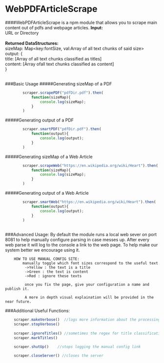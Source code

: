 # WebPDFArticleScrape
####WebPDFArticleScrape is a npm module that allows you to scrape main content out of pdfs and webpage articles.
**Input:** <br>URL or Directory<br><br>
**Returned DataStructures:**<br>
sizeMap:   Map\<key:fontSize, val:Array of all text chunks of said size><br>
output: {<br>
          title: [Array of all text chunks classified as titles]<br>
					content: [Array ofall text chunks classified as content]<br>
        }
<br><br>

###Basic Usage
#####Generating sizeMap of a PDF<br>
```javascript
		scraper.scrapePDF("pdfDir.pdf").then(
			function(sizeMap){
				console.log(sizeMap);
			}
		)
```

#####Generating output of a PDF<br>
```javascript
		scraper.smartPDF("pdfDir.pdf").then(
			function(output){
				console.log(output);
			}
		)
```

#####Generating sizeMap of a Web Article<br>
```javascript
		scraper.scrapeWeb("https://en.wikipedia.org/wiki/Heart").then(
			function(sizeMap){
				console.log(sizeMap);
			}
		)
```
#####Generating output of a Web Article<br>
```javascript
		scraper.smartWeb("https://en.wikipedia.org/wiki/Heart").then(
			function(output){
				console.log(output);
			}
		)
```

<br>
###Advanced Usage:
	By default the module runs a local web sever on port 8081 to help manually configure parsing in case
	messes up.
	After every web parse it will log to the console a link to the web page.
	To help make our system better we encourage using it.
	
		HOW TO USE MANUAL CONFIG SITE:
			manually toggle which font sizes correspond to the useful text
			 ->Yellow : the text is a title
			 ->Green : the text is content
			 ->Red : ignore these texts

			 once you fix the page, give your configuration a name and publish it.

			 A more in depth visual explaination will be provided in the near future.

###Additional Useful Functions:<br>
```javascript
    scraper.makeVerbose()  //logs more information about the processing to console
	scraper.stopVerbose()
	
	scraper.ignoreTitles() //sometimes the regex for title classification causes HUGE lag, so ignoring them is sometimes useful
	scraper.markTitles()

	scraper.shutUp()	//stops logging the manual config link

	scraper.closeServer() //closes the server
```



